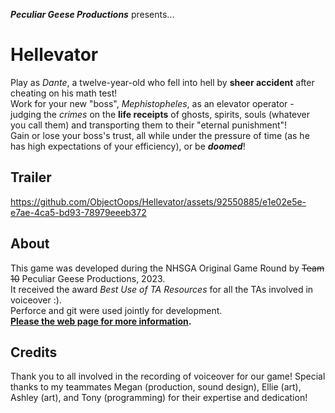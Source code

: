 ***Peculiar Geese Productions*** presents...
# Hellevator
Play as *Dante*, a twelve-year-old who fell into hell by **sheer accident** after cheating on his math test!  
Work for your new "boss", *Mephistopheles*, as an elevator operator - judging the *crimes* on the **life receipts** of ghosts, spirits, souls (whatever you call them) and transporting them to their "eternal punishment"!  
Gain or lose your boss's trust, all while under the pressure of time (as he has high expectations of your efficiency), or be ***doomed***!

## Trailer

https://github.com/ObjectOops/Hellevator/assets/92550885/e1e02e5e-e7ae-4ca5-bd93-78979eeeb372

## About
This game was developed during the NHSGA Original Game Round by ~~Team 10~~ Peculiar Geese Productions, 2023.  
It received the award *Best Use of TA Resources* for all the TAs involved in voiceover :).  
Perforce and git were used jointly for development.  
**[Please the web page for more information](https://objectoops.github.io/Hellevator/).**

## Credits
Thank you to all involved in the recording of voiceover for our game! Special thanks to my teammates Megan (production, sound design), Ellie (art), Ashley (art), and Tony (programming) for their expertise and dedication!
